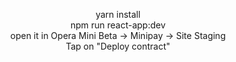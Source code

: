 <!-- TITLE -->
<p align="center"> 
    yarn install
    <br/>
    npm run react-app:dev
    <br/>
    open it in Opera Mini Beta -> Minipay -> Site Staging
    <br/>
    Tap on "Deploy contract"
    <br/>
</p>
